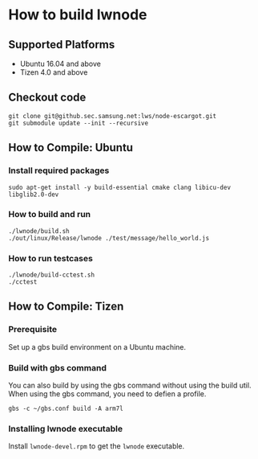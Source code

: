 # How to build lwnode

## Supported Platforms
* Ubuntu 16.04 and above
* Tizen 4.0 and above

## Checkout code
```
git clone git@github.sec.samsung.net:lws/node-escargot.git
git submodule update --init --recursive
```

## How to Compile: Ubuntu
### Install required packages
```
sudo apt-get install -y build-essential cmake clang libicu-dev libglib2.0-dev
```

### How to build and run
```
./lwnode/build.sh
./out/linux/Release/lwnode ./test/message/hello_world.js
```

### How to run testcases
```
./lwnode/build-cctest.sh
./cctest
```

## How to Compile: Tizen
### Prerequisite
Set up a gbs build environment on a Ubuntu machine.

### Build with gbs command
You can also build by using the gbs command without using the build util.
When using the gbs command, you need to defien a profile.
```
gbs -c ~/gbs.conf build -A arm7l
```

### Installing lwnode executable
Install `lwnode-devel.rpm` to get the `lwnode` executable.
